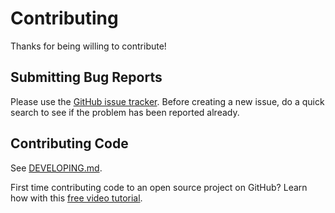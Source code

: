 # Contributing

Thanks for being willing to contribute!

## Submitting Bug Reports

Please use the [GitHub issue tracker](https://github.com/iamturns/eslint-config-airbnb-typescript/issues). Before creating a new issue, do a quick search to see if the problem has been reported already.

## Contributing Code

See [DEVELOPING.md](DEVELOPING.md).

First time contributing code to an open source project on GitHub? Learn how with this [free video tutorial](https://egghead.io/courses/how-to-contribute-to-an-open-source-project-on-github).

